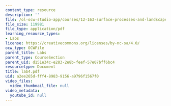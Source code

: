 ```yaml
---
content_type: resource
description: ''
file: /ol-ocw-studio-app/courses/12-163-surface-processes-and-landscape-evolution-fall-2004/a2ee265dfff489839156a9796f1567f0_lab4.pdf
file_size: 119981
file_type: application/pdf
learning_resource_types:
- Labs
license: https://creativecommons.org/licenses/by-nc-sa/4.0/
ocw_type: OCWFile
parent_title: Labs
parent_type: CourseSection
parent_uid: d151e34c-e283-2e8b-feef-57e07bff6bc4
resourcetype: Document
title: lab4.pdf
uid: a2ee265d-fff4-8983-9156-a9796f1567f0
video_files:
  video_thumbnail_file: null
video_metadata:
  youtube_id: null
---
```

